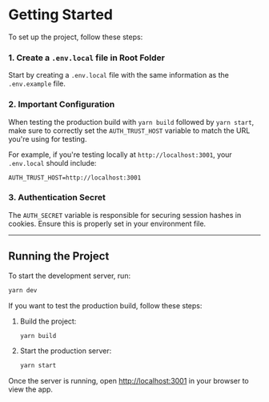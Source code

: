 # Getting Started

To set up the project, follow these steps:

### 1. Create a `.env.local` file in Root Folder

Start by creating a `.env.local` file with the same information as the `.env.example` file.

### 2. Important Configuration

When testing the production build with `yarn build` followed by `yarn start`, make sure to correctly set the `AUTH_TRUST_HOST` variable to match the URL you're using for testing.

For example, if you're testing locally at `http://localhost:3001`, your `.env.local` should include:
```
AUTH_TRUST_HOST=http://localhost:3001
```

### 3. Authentication Secret

The `AUTH_SECRET` variable is responsible for securing session hashes in cookies. Ensure this is properly set in your environment file.

---

## Running the Project

To start the development server, run:

```bash
yarn dev
```

If you want to test the production build, follow these steps:

1. Build the project:
    ```bash
    yarn build
    ```
2. Start the production server:
    ```bash
    yarn start
    ```

Once the server is running, open [http://localhost:3001](http://localhost:3001) in your browser to view the app.
